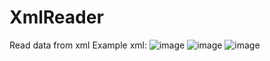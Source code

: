 # XmlReader
Read data from xml
Example xml:
![image](https://user-images.githubusercontent.com/65347753/196167916-4db9cf24-aa8c-4410-a175-a7edb2de8121.png)
![image](https://user-images.githubusercontent.com/65347753/196168215-31328abf-6883-44cd-8750-c383202c141b.png)
![image](https://user-images.githubusercontent.com/65347753/196168323-6e10d14b-dfed-4387-9778-fbc3ace79199.png)

